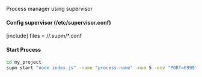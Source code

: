 Process manager using supervisor

#### Config supervisor (/etc/supervisor.conf)
[include]
files = /<home-path>/.supm/*.conf

#### Start Process
```bash
cd my_project
supm start "node index.js" -name "process-name" -num 5 -env "PORT=6999" -increase "PORT"
```
